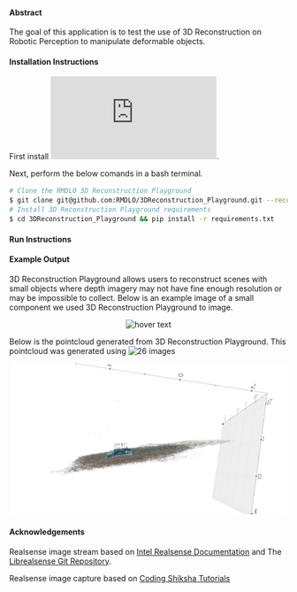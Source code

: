 #### Abstract
The goal of this application is to test the use of 3D Reconstruction on Robotic Perception to manipulate deformable objects. 

#### Installation Instructions

First install ![OpenSfM dependencies and build the library](https://opensfm.org/docs/building.html).

Next, perform the below comands in a bash terminal. 

```bash
# Clone the RMDLO 3D Reconstruction Playground
$ git clone git@github.com:RMDLO/3DReconstruction_Playground.git --recurse-submodules
# Install 3D Reconstruction Playground requirements
$ cd 3DReconstruction_Playground && pip install -r requirements.txt
```

#### Run Instructions



#### Example Output

3D Reconstruction Playground allows users to reconstruct scenes with small objects where depth imagery may not have fine enough resolution or may be impossible to collect. Below is an example image of a small component we used 3D Reconstruction Playground to image.

<p align="center">
  <img src="images/scale.png" width="500" title="hover text">
</p>

Below is the pointcloud generated from 3D Reconstruction Playground. This pointcloud was generated using ![26 images](https://github.com/RMDLO/3DReconstructionPlayground/images/adafruit)

<p align="center">
  <img src="images/adafruit.png" width="500" title="hover text">
</p>

#### Acknowledgements

Realsense image stream based on [Intel Realsense Documentation](https://dev.intelrealsense.com/docs/python2) and The [Librealsense Git Repository](https://github.com/IntelRealSense/librealsense).

Realsense image capture based on [Coding Shiksha Tutorials](https://codingshiksha.com/)
